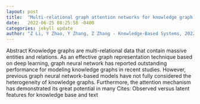 ```yaml
---
layout: post
title:  "Multi-relational graph attention networks for knowledge graph completion"
date:   2022-06-25 08:25:58 -0400
categories: jekyll update
author: "Z Li, Y Zhao, Y Zhang, Z Zhang - Knowledge-Based Systems, 2022"
---
```

Abstract Knowledge graphs are multi-relational data that contain massive entities and relations. As an effective graph representation technique based on deep learning, graph neural network has reported outstanding performance for modeling knowledge graphs in recent studies. However, previous graph neural network-based models have not fully considered the heterogeneity of knowledge graphs. Furthermore, the attention mechanism has demonstrated its great potential in many 
Cites: Observed versus latent features for knowledge base and text